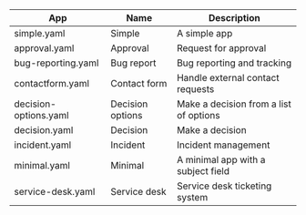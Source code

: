 | App | Name | Description |
| --- | ---- | ----------- |
| simple.yaml | Simple | A simple app |
| approval.yaml | Approval | Request for approval |
| bug-reporting.yaml | Bug report | Bug reporting and tracking |
| contactform.yaml | Contact form | Handle external contact requests |
| decision-options.yaml | Decision options | Make a decision from a list of options |
| decision.yaml | Decision | Make a decision |
| incident.yaml | Incident | Incident management |
| minimal.yaml | Minimal | A minimal app with a subject field |
| service-desk.yaml | Service desk | Service desk ticketing system |



